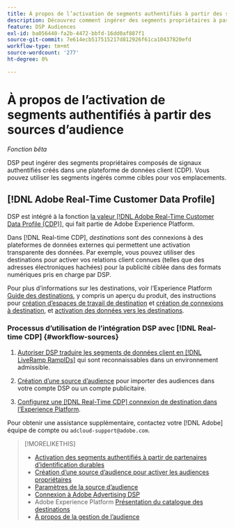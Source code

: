 ```yaml
---
title: À propos de l’activation de segments authentifiés à partir des sources d’audience
description: Découvrez comment ingérer des segments propriétaires à partir d’une plateforme de données client.
feature: DSP Audiences
exl-id: ba056440-fa2b-4472-bbfd-16dd0af887f1
source-git-commit: 7e614ecb517515217d812926f61ca10437820efd
workflow-type: tm+mt
source-wordcount: '277'
ht-degree: 0%

---
```


# À propos de l’activation de segments authentifiés à partir des sources d’audience

<!-- Doesn't specifically explain what you can do in our UI -->
*Fonction bêta*

DSP peut ingérer des segments propriétaires composés de signaux authentifiés créés dans une plateforme de données client (CDP). Vous pouvez utiliser les segments ingérés comme cibles pour vos emplacements.

## [!DNL Adobe Real-Time Customer Data Profile]

DSP est intégré à la fonction [la valeur [!DNL Adobe Real-Time Customer Data Profile (CDP)]](https://experienceleague.adobe.com/docs/experience-platform/rtcdp/overview.html), qui fait partie de Adobe Experience Platform.

Dans [!DNL Real-time CDP], *destinations* sont des connexions à des plateformes de données externes qui permettent une activation transparente des données. Par exemple, vous pouvez utiliser des destinations pour activer vos relations client connues (telles que des adresses électroniques hachées) pour la publicité ciblée dans des formats numériques pris en charge par DSP.

Pour plus d’informations sur les destinations, voir l’Experience Platform [Guide des destinations](https://experienceleague.adobe.com/docs/experience-platform/destinations/home.html), y compris un aperçu du produit, des instructions pour [création d’espaces de travail de destination](https://experienceleague.adobe.com/docs/experience-platform/destinations/ui/destinations-workspace.html) et [création de connexions à destination](https://experienceleague.adobe.com/docs/experience-platform/destinations/ui/connect-destination.html), et [activation des données vers les destinations](https://experienceleague.adobe.com/docs/experience-platform/destinations/ui/activate/activate-segment-streaming-destinations.html).

### Processus d’utilisation de l’intégration DSP avec [!DNL Real-time CDP] {#workflow-sources}

<!-- Make sure that titles make the distinctions clear -- everything can't be "Activate XXX." -->

1. [Autoriser DSP traduire les segments de données client en [!DNL LiveRamp RampIDs]](source-durable-id.md) qui sont reconnaissables dans un environnement admissible.<!-- I don't think I need this here: This requires DSP account-level and campaign-level settings to enable segment sharing with [!DNL LiveRamp], which will translate customer data to [!DNL RampIDs] to create targetable segments. Your DSP account team will perform this configuration. -->

1. [Création d’une source d’audience](source-create.md) pour importer des audiences dans votre compte DSP ou un compte publicitaire.

1. [Configurez une [!DNL Real-Time CDP] connexion de destination dans l’Experience Platform](https://experienceleague.adobe.com/docs/experience-platform/destinations/catalog/advertising/adobe-advertising-connection.html).

Pour obtenir une assistance supplémentaire, contactez votre [!DNL Adobe] équipe de compte ou `adcloud-support@adobe.com`.

>[!MORELIKETHIS]
>
>* [Activation des segments authentifiés à partir de partenaires d’identification durables](source-durable-id.md)
>* [Création d’une source d’audience pour activer les audiences propriétaires](source-create.md)
>* [Paramètres de la source d’audience](source-settings.md)
>* [Connexion à Adobe Advertising DSP](https://experienceleague.adobe.com/docs/experience-platform/destinations/catalog/advertising/adobe-advertising-connection.html)
>* Adobe Experience Platform [Présentation du catalogue des destinations](https://experienceleague.adobe.com/docs/experience-platform/destinations/catalog/overview.html)
>* [À propos de la gestion de l’audience](/help/dsp/audiences/audience-about.md)

